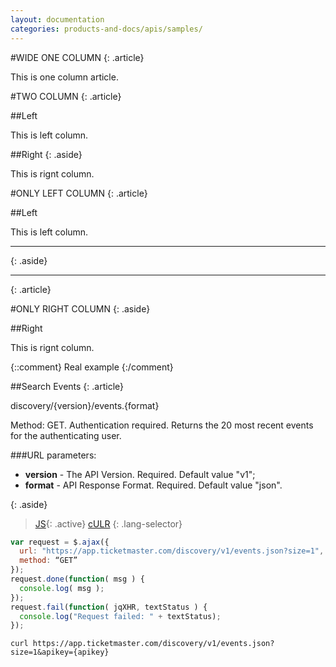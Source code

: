 ```yaml
---
layout: documentation
categories: products-and-docs/apis/samples/
---
```

#WIDE ONE COLUMN
{: .article}

This is one column article.

#TWO COLUMN
{: .article}

##Left

This is left column.

##Right
{: .aside}

This is rignt column.

#ONLY LEFT COLUMN
{: .article}

##Left

This is left column.

---
{: .aside}

---
{: .article}

#ONLY RIGHT COLUMN
{: .aside}

##Right

This is rignt column.

{::comment}
Real example
{:/comment}

##Search Events
{: .article}

discovery/{version}/events.{format}

Method: GET. 
Authentication required.
Returns the 20 most recent events for the authenticating user.

###URL parameters:

- __version__ - The API Version. Required. Default value "v1";
- __format__ - API Response Format. Required. Default value "json".

{: .aside}
>[JS](#js){: .active}
>[cULR](#cULR)
{: .lang-selector}

~~~js
var request = $.ajax({
  url: "https://app.ticketmaster.com/discovery/v1/events.json?size=1",
  method: “GET”
});
request.done(function( msg ) {
  console.log( msg );
});
request.fail(function( jqXHR, textStatus ) {
  console.log("Request failed: " + textStatus);
});
~~~

~~~curl
curl https://app.ticketmaster.com/discovery/v1/events.json?size=1&apikey={apikey}
~~~